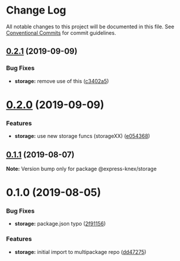 # Change Log

All notable changes to this project will be documented in this file.
See [Conventional Commits](https://conventionalcommits.org) for commit guidelines.

## [0.2.1](https://github.com/express-knex/express-knex/tree/master/packages/storage/compare/@express-knex/storage@0.2.0...@express-knex/storage@0.2.1) (2019-09-09)


### Bug Fixes

* **storage:** remove use of this ([c3402a5](https://github.com/express-knex/express-knex/tree/master/packages/storage/commit/c3402a5))





# [0.2.0](https://github.com/express-knex/express-knex/tree/master/packages/storage/compare/@express-knex/storage@0.1.1...@express-knex/storage@0.2.0) (2019-09-09)


### Features

* **storage:** use new storage funcs (storageXX) ([e054368](https://github.com/express-knex/express-knex/tree/master/packages/storage/commit/e054368))





## [0.1.1](https://github.com/express-knex/express-knex/tree/master/packages/storage/compare/@express-knex/storage@0.1.0...@express-knex/storage@0.1.1) (2019-08-07)

**Note:** Version bump only for package @express-knex/storage





# 0.1.0 (2019-08-05)


### Bug Fixes

* **storage:** package.json typo ([2f91156](https://github.com/express-knex/express-knex/tree/master/packages/storage/commit/2f91156))


### Features

* **storage:** initial import to multipackage repo ([dd47275](https://github.com/express-knex/express-knex/tree/master/packages/storage/commit/dd47275))
